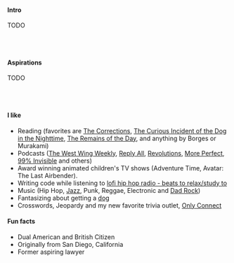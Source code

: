 
#### Intro
TODO

<br><br>
#### Aspirations
TODO

<br><br>
#### I like
- Reading (favorites are [The Corrections](https://en.wikipedia.org/wiki/The_Corrections), [The Curious Incident of the Dog in the Nighttime](https://en.wikipedia.org/wiki/The_Curious_Incident_of_the_Dog_in_the_Night-Time), [The Remains of the Day](https://en.wikipedia.org/wiki/The_Remains_of_the_Day), and anything by Borges or Murakami)
- Podcasts ([The West Wing Weekly](http://thewestwingweekly.com/), [Reply All](https://gimletmedia.com/shows/reply-all), [Revolutions](https://thehistoryofrome.typepad.com/revolutions_podcast/), [More Perfect](https://www.wnycstudios.org/podcasts/radiolabmoreperfect), [99% Invisible](https://99percentinvisible.org/episodes/) and others)
- Award winning animated children's TV shows (Adventure Time, Avatar: The Last Airbender).
- Writing code while listening to [lofi hip hop radio - beats to relax/study to](https://www.youtube.com/watch?v=5qap5aO4i9A)
- Music (Hip Hop, [Jazz](https://www.youtube.com/watch?v=bRinfAmd3aY), Punk, Reggae, Electronic and [Dad Rock](https://www.youtube.com/watch?v=oEHBTjIYejE))
- Fantasizing about getting a [dog](https://www.instagram.com/thedogist/?hl=en)
- Crosswords, Jeopardy and my new favorite trivia outlet, [Only Connect](https://www.youtube.com/watch?v=eIayorc4amA)

#### Fun facts

- Dual American and British Citizen
- Originally from San Diego, California
- Former aspiring lawyer